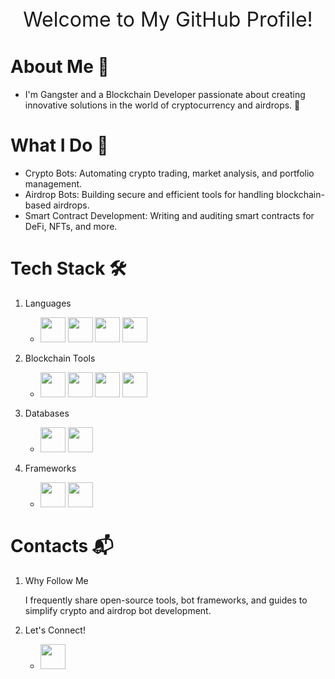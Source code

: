 <p align="center" style="font-size:32;">
   Welcome to My GitHub Profile! 
</p>


# About Me 👋

-  I'm Gangster and a Blockchain Developer passionate about creating innovative solutions in the world of cryptocurrency and airdrops. 🚀

# What I Do 🌟 
-  Crypto Bots: Automating crypto trading, market analysis, and portfolio management.
-  Airdrop Bots: Building secure and efficient tools for handling blockchain-based airdrops.
-  Smart Contract Development: Writing and auditing smart contracts for DeFi, NFTs, and more.

# Tech Stack 🛠️

1.  Languages
    -  <img src="https://upload.wikimedia.org/wikipedia/commons/c/c3/Python-logo-notext.svg" height="40"> <img src="https://upload.wikimedia.org/wikipedia/commons/6/6a/JavaScript-logo.png" height="40"> <img src="https://upload.wikimedia.org/wikipedia/commons/1/18/ISO_C%2B%2B_Logo.svg" height="40"> <img src="https://img.icons8.com/color-glass/96/solidity.png" height="40">

2.  Blockchain Tools
    -  <img src="https://svgmix.com/uploads/813f18-web3js.svg" height="40"> <img src="https://miro.medium.com/v2/resize:fit:1200/format:webp/1*SHg7SgjVtPJ-Fma-liXz_Q.png" height="40"> <img src="https://seeklogo.com/images/T/truffle-logo-2DC7EBABF2-seeklogo.com.png" height="40"> <img src="https://seeklogo.com/images/H/hardhat-logo-888739EBB4-seeklogo.com.png" height="40">

3.  Databases
    -  <img src="https://cdn.worldvectorlogo.com/logos/mongodb-icon-1.svg" height="40"> <img src="https://wiki.postgresql.org/images/a/a4/PostgreSQL_logo.3colors.svg" height="40">

4.  Frameworks
    -  <img src="https://seeklogo.com/images/N/nodejs-logo-FBE122E377-seeklogo.com.png" height="40"> <img src="https://img.icons8.com/nolan/64/express-js.png" height="40"> 

# Contacts 📬 

1.  Why Follow Me
   
    I frequently share open-source tools, bot frameworks, and guides to simplify crypto and airdrop bot development.

2.  Let's Connect!

    -  <img src="https://img.icons8.com/nolan/96/twitterx.png" height="40"> 
